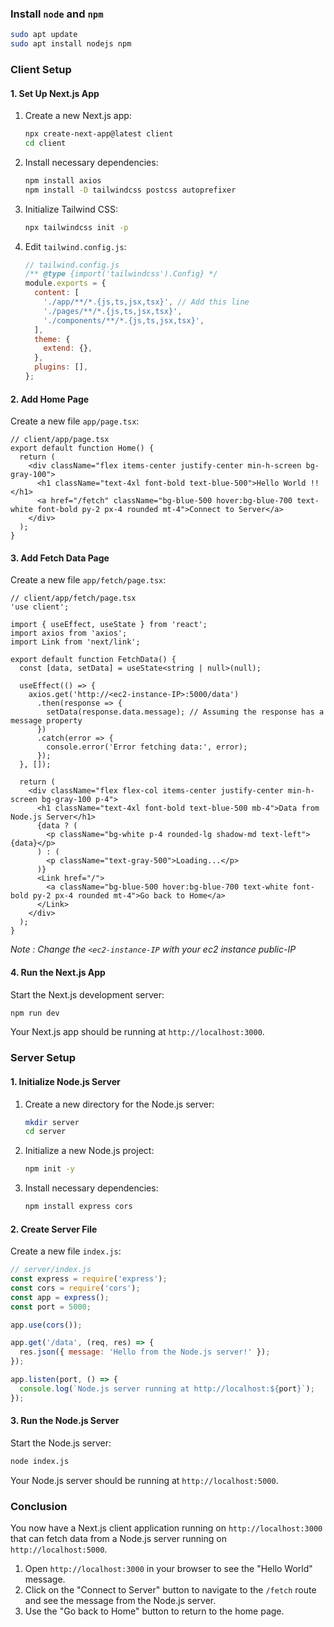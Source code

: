 

### Install `node` and `npm`

```sh
sudo apt update
sudo apt install nodejs npm
```

### Client Setup

#### 1. Set Up Next.js App

1. Create a new Next.js app:
    ```bash
    npx create-next-app@latest client
    cd client
    ```

2. Install necessary dependencies:
    ```bash
    npm install axios
    npm install -D tailwindcss postcss autoprefixer
    ```

3. Initialize Tailwind CSS:
    ```bash
    npx tailwindcss init -p
    ```

4. Edit `tailwind.config.js`:
    ```javascript
    // tailwind.config.js
    /** @type {import('tailwindcss').Config} */
    module.exports = {
      content: [
        './app/**/*.{js,ts,jsx,tsx}', // Add this line
        './pages/**/*.{js,ts,jsx,tsx}',
        './components/**/*.{js,ts,jsx,tsx}',
      ],
      theme: {
        extend: {},
      },
      plugins: [],
    };
    ```

#### 2. Add Home Page

Create a new file `app/page.tsx`:

```tsx
// client/app/page.tsx
export default function Home() {
  return (
    <div className="flex items-center justify-center min-h-screen bg-gray-100">
      <h1 className="text-4xl font-bold text-blue-500">Hello World !! </h1>
      <a href="/fetch" className="bg-blue-500 hover:bg-blue-700 text-white font-bold py-2 px-4 rounded mt-4">Connect to Server</a>
    </div>
  );
}
```

#### 3. Add Fetch Data Page

Create a new file `app/fetch/page.tsx`:

```tsx
// client/app/fetch/page.tsx
'use client';

import { useEffect, useState } from 'react';
import axios from 'axios';
import Link from 'next/link';

export default function FetchData() {
  const [data, setData] = useState<string | null>(null);

  useEffect(() => {
    axios.get('http://<ec2-instance-IP>:5000/data')
      .then(response => {
        setData(response.data.message); // Assuming the response has a message property
      })
      .catch(error => {
        console.error('Error fetching data:', error);
      });
  }, []);

  return (
    <div className="flex flex-col items-center justify-center min-h-screen bg-gray-100 p-4">
      <h1 className="text-4xl font-bold text-blue-500 mb-4">Data from Node.js Server</h1>
      {data ? (
        <p className="bg-white p-4 rounded-lg shadow-md text-left">{data}</p>
      ) : (
        <p className="text-gray-500">Loading...</p>
      )}
      <Link href="/">
        <a className="bg-blue-500 hover:bg-blue-700 text-white font-bold py-2 px-4 rounded mt-4">Go back to Home</a>
      </Link>
    </div>
  );
}
```

*Note : Change the `<ec2-instance-IP` with your ec2 instance public-IP*

#### 4. Run the Next.js App

Start the Next.js development server:
```bash
npm run dev
```
Your Next.js app should be running at `http://localhost:3000`.

### Server Setup

#### 1. Initialize Node.js Server

1. Create a new directory for the Node.js server:
    ```bash
    mkdir server
    cd server
    ```

2. Initialize a new Node.js project:
    ```bash
    npm init -y
    ```

3. Install necessary dependencies:
    ```bash
    npm install express cors
    ```

#### 2. Create Server File

Create a new file `index.js`:

```javascript
// server/index.js
const express = require('express');
const cors = require('cors');
const app = express();
const port = 5000;

app.use(cors());

app.get('/data', (req, res) => {
  res.json({ message: 'Hello from the Node.js server!' });
});

app.listen(port, () => {
  console.log(`Node.js server running at http://localhost:${port}`);
});
```

#### 3. Run the Node.js Server

Start the Node.js server:
```bash
node index.js
```
Your Node.js server should be running at `http://localhost:5000`.

### Conclusion

You now have a Next.js client application running on `http://localhost:3000` that can fetch data from a Node.js server running on `http://localhost:5000`. 

1. Open `http://localhost:3000` in your browser to see the "Hello World" message.
2. Click on the "Connect to Server" button to navigate to the `/fetch` route and see the message from the Node.js server.
3. Use the "Go back to Home" button to return to the home page.